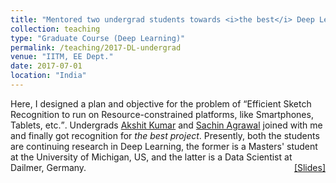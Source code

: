 ```yaml
---
title: "Mentored two undergrad students towards <i>the best</i> Deep Learning course-project"
collection: teaching
type: "Graduate Course (Deep Learning)"
permalink: /teaching/2017-DL-undergrad
venue: "IITM, EE Dept."
date: 2017-07-01
location: "India"
---
```

<p style="text-align:left;">
   Here, I designed a plan and objective for the problem of <q>Efficient Sketch Recognition to run on Resource-constrained platforms, like Smartphones, Tablets, etc.</q>. Undergrads <a href="https://www.linkedin.com/in/akshitkumar">Akshit Kumar</a> and <a href="https://in.linkedin.com/in/sachin-agrawal-b33837b9">Sachin Agrawal</a> joined with me and finally got recognition for <i>the best project</i>. Presently, both the students are continuing research in Deep Learning, the former is a Masters' student at the University of Michigan, US, and the latter is a Data Scientist at Dailmer, Germany.
    <span style="float:right;">
         <a href="https://drive.google.com/open?id=1Nq6xaKSR0Uem0Qs2V-1yC_SuMH2qeRuH">&#91;Slides&#93;</a>  
    </span>
</p>
